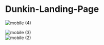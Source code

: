 # Dunkin-Landing-Page


![mobile (4)](https://github.com/Pranali9922/Dunkin-Landing-Page/assets/109171261/bc26180b-22c6-45b7-b1c6-5ef10c40535a)

![mobile (3)](https://github.com/Pranali9922/Dunkin-Landing-Page/assets/109171261/e5a0b5fe-ceb2-46e2-a453-3d1c0169fe98)                                 
![mobile (2)](https://github.com/Pranali9922/Dunkin-Landing-Page/assets/109171261/4752b7f2-280a-454d-8b16-a2fe78cf47e2)
